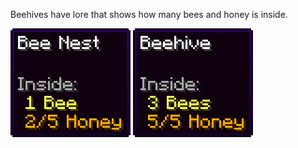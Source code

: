 Beehives have lore that shows how many bees and honey is inside.

![Bee Nest](https://github.com/Chailotl/chocolate-tweaks/blob/master/Beehive%20Lore/Bee%20Nest.png)
![Beehive](https://github.com/Chailotl/chocolate-tweaks/blob/master/Beehive%20Lore/Beehive.png)
